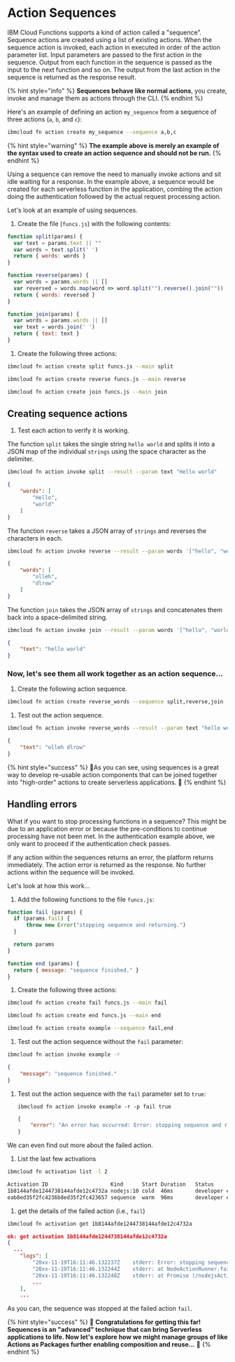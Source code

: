 <!--
#
# Licensed to the Apache Software Foundation (ASF) under one or more
# contributor license agreements.  See the NOTICE file distributed with
# this work for additional information regarding copyright ownership.
# The ASF licenses this file to You under the Apache License, Version 2.0
# (the "License"); you may not use this file except in compliance with
# the License.  You may obtain a copy of the License at
#
#     http://www.apache.org/licenses/LICENSE-2.0
#
# Unless required by applicable law or agreed to in writing, software
# distributed under the License is distributed on an "AS IS" BASIS,
# WITHOUT WARRANTIES OR CONDITIONS OF ANY KIND, either express or implied.
# See the License for the specific language governing permissions and
# limitations under the License.
#
-->

# Action Sequences

IBM Cloud Functions supports a kind of action called a "sequence". Sequence actions are created using a list of existing actions. When the sequence action is invoked, each action in executed in order of the action parameter list. Input parameters are passed to the first action in the sequence. Output from each function in the sequence is passed as the input to the next function and so on. The output from the last action in the sequence is returned as the response result.

{% hint style="info" %}
**Sequences behave like normal actions**, you create, invoke and manage them as actions through the CLI.
{% endhint %}

Here's an example of defining an action `my_sequence` from a sequence of three actions \(`a`, `b`, and `c`\):

```bash
ibmcloud fn action create my_sequence --sequence a,b,c
```

{% hint style="warning" %}
**The example above is merely an example of the syntax used to create an action sequence and should not be run.**
{% endhint %}

Using a sequence can remove the need to manually invoke actions and sit idle waiting for a response. In the example above, a sequence would be created for each serverless function in the application, combing the action doing the authentication followed by the actual request processing action.

Let's look at an example of using sequences.

1. Create the file \(`funcs.js`\) with the following contents:

  ```javascript
  function split(params) {
    var text = params.text || ""
    var words = text.split(' ')
    return { words: words }
  }

  function reverse(params) {
    var words = params.words || []
    var reversed = words.map(word => word.split("").reverse().join(""))
    return { words: reversed }
  }

  function join(params) {
    var words = params.words || []
    var text = words.join(' ')
    return { text: text }
  }
  ```

1. Create the following three actions:

  ```bash
  ibmcloud fn action create split funcs.js --main split
  ```

  ```bash
  ibmcloud fn action create reverse funcs.js --main reverse
  ```

  ```bash
  ibmcloud fn action create join funcs.js --main join
  ```

## Creating sequence actions

1. Test each action to verify it is working.

  The function `split` takes the single string `hello world` and splits it into a JSON map of the individual `strings` using the space character as the delimiter.

  ```bash
  ibmcloud fn action invoke split --result --param text "Hello world"
  ```

  ```json
  {
      "words": [
          "Hello",
          "world"
      ]
  }
  ```

  The function `reverse` takes a JSON array of `strings` and reverses the characters in each.

  ```bash
  ibmcloud fn action invoke reverse --result --param words '["hello", "world"]'
  ```

  ```json
  {
      "words": [
          "olleh",
          "dlrow"
      ]
  }
  ```

  The function `join` takes the JSON array of `strings` and concatenates them back into a space-delimited string.

  ```bash
  ibmcloud fn action invoke join --result --param words '["hello", "world"]'
  ```

  ```json
  {
      "text": "hello world"
  }
  ```

### Now, let's see them all work together as an action sequence...

1. Create the following action sequence.

  ```bash
  ibmcloud fn action create reverse_words --sequence split,reverse,join
  ```

1. Test out the action sequence.

  ```bash
  ibmcloud fn action invoke reverse_words --result --param text "hello world"
  ```

  ```json
  {
      "text": "olleh dlrow"
  }
  ```

{% hint style="success" %}
🎉As you can see, using sequences is a great way to develop re-usable action components that can be joined together into "high-order" actions to create serverless applications. 🎉
{% endhint %}

## Handling errors

What if you want to stop processing functions in a sequence? This might be due to an application error or because the pre-conditions to continue processing have not been met. In the authentication example above, we only want to proceed if the authentication check passes.

If any action within the sequences returns an error, the platform returns immediately. The action error is returned as the response. No further actions within the sequence will be invoked.

Let's look at how this work...

1. Add the following functions to the file `funcs.js`:

  ```javascript
  function fail (params) {
    if (params.fail) {
        throw new Error("stopping sequence and returning.")
    }

    return params
  }

  function end (params) {
    return { message: "sequence finished." }
  }
  ```

1. Create the following three actions:

  ```bash
  ibmcloud fn action create fail funcs.js --main fail
  ```

  ```bash
  ibmcloud fn action create end funcs.js --main end
  ```

  ```bash
  ibmcloud fn action create example --sequence fail,end
  ```

1. Test out the action sequence without the `fail` parameter:

  ```bash
  ibmcloud fn action invoke example -r
  ```

  ```json
  {
      "message": "sequence finished."
  }
  ```

1. Test out the action sequence with the `fail` parameter set to `true`:

   ```text
   ibmcloud fn action invoke example -r -p fail true
   ```

   ```json
   {
       "error": "An error has occurred: Error: stopping sequence and returning."
   }
   ```

We can even find out more about the failed action.

1. List the last few activations

  ```bash
  ibmcloud fn activation list -l 2
  ```

  ```bash
  Activation ID                    Kind      Start Duration   Status          Entity
  1b8144afde1244738144afde12c4732a nodejs:10 cold  46ms       developer error fail:0.0.1
  eab8ed35f2fc4236b8ed35f2fc423657 sequence  warm  96ms       developer error example:0.0.1
  ```

1. get the details of the failed action (i.e., `fail`)

  ```bash
  ibmcloud fn activation get 1b8144afde1244738144afde12c4732a
  ```

  ```json
  ok: got activation 1b8144afde1244738144afde12c4732a
  {
    ...
      "logs": [
          "20xx-11-19T16:11:46.132237Z    stderr: Error: stopping sequence and returning.",
          "20xx-11-19T16:11:46.132244Z    stderr: at NodeActionRunner.fail [as userScriptMain] (eval at initializeActionHandler (/nodejsAction/runner.js:57:23), <anonymous>:21:13)",
          "20xx-11-19T16:11:46.132248Z    stderr: at Promise (/nodejsAction/runner.js:73:35)",
          ...
      ],
      ...
  ```

  As you can, the sequence was stopped at the failed action `fail`.

{% hint style="success" %}
🎉 **Congratulations for getting this far! Sequences is an "advanced" technique that can bring Serverless applications to life. Now let's explore how we might manage groups of like Actions as Packages further enabling composition and reuse…** 🎉
{% endhint %}
